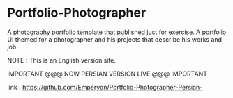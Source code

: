 # Portfolio-Photographer
A photography portfolio template that published just for exercise.
A portfolio UI themed for a photographer and his projects that describe his works and job.

NOTE : This is an English version site.

IMPORTANT @@@ NOW PERSIAN VERSION LIVE @@@ IMPORTANT

link : https://github.com/Emperyon/Portfolio-Photographer-Persian-
